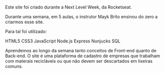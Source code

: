 Este site foi criado durante a Next Level Week, da Rocketseat.

Durante uma semana, em 5 aulas, o instrutor Mayk Brito ensinou do zero a criarmos esse site.

Para tal foi utilizado:

HTML5
CSS3
JavaScript
Node.js
Express
Nunjucks
SQL

Aprendemos ao longo da semana tanto conceitos de Front-end quanto de Back-end.
O site é uma plataforma de cadastro de empresas que trabalham com materais recicláveis ou que não devem ser descartados em lixeiras comuns.
